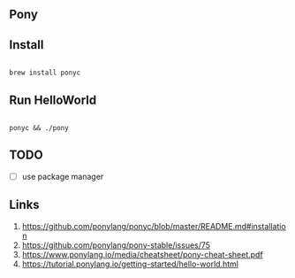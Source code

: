 ## Pony

## Install

```

brew install ponyc

```

## Run HelloWorld

```

ponyc && ./pony

```

## TODO

- [ ] use package manager


## Links

1. https://github.com/ponylang/ponyc/blob/master/README.md#installation
2. https://github.com/ponylang/pony-stable/issues/75
3. https://www.ponylang.io/media/cheatsheet/pony-cheat-sheet.pdf
4. https://tutorial.ponylang.io/getting-started/hello-world.html
